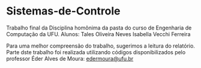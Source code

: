 # Sistemas-de-Controle
Trabalho final da Disciplina homônima da pasta do curso de Engenharia de Computação da UFU.
Alunos:
  Tales Oliveira Neves
  Isabella Vecchi Ferreira

Para uma melhor compreensão do trabalho, sugerimos a leitura do relatório.
Parte dste trabalho foi realizada utilizando códigos disponibilizados pelo professor Éder Alves de Moura: edermoura@ufu.br
